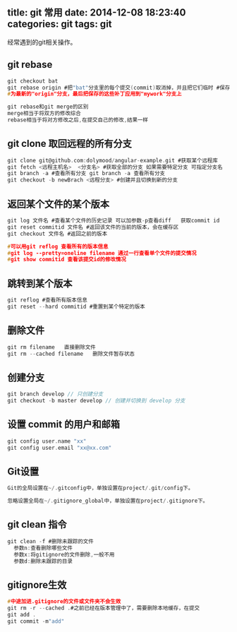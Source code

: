 title: git  常用
date: 2014-12-08 18:23:40
categories: git
tags: git
---
经常遇到的git相关操作。

## git rebase
```c
git checkout bat
git rebase origin #把"bat"分支里的每个提交(commit)取消掉，并且把它们临时 #保存为补丁(patch)(这些补丁放到".git/rebase"目录中),然后把"bat"分支更新 
#为最新的"origin"分支，最后把保存的这些补丁应用到"mywork"分支上

git rebase和git merge的区别
merge相当于将双方的修改综合
rebase相当于将对方修改之后,在提交自己的修改,结果一样
```

## git clone 取回远程的所有分支

```c
git clone git@github.com:dolymood/angular-example.git #获取某个远程库
git fetch <远程主机名>  <分支名> #获取全部的分支 如果需要特定分支 可指定分支名
git branch -a #查看所有分支 git branch -a 查看所有分支
git checkout -b newBrach <远程分支> #创建并且切换到新的分支
```

## 返回某个文件的某个版本 

```c
git log 文件名 #查看某个文件的历史记录 可以加参数-p查看diff   获取commit id
git reset commitid 文件名 #返回该文件的当前的版本，会在缓存区
git checkout 文件名 #返回之前的版本

#可以用git reflog 查看所有的版本信息
#git log --pretty=oneline filename 通过一行查看单个文件的提交情况
#git show commitid 查看该提交id的修改情况
```

## 跳转到某个版本

```c
git reflog #查看所有版本信息
git reset --hard commitid #重置到某个特定的版本
```

## 删除文件

```c
git rm filename   直接删除文件
git rm --cached filename   删除文件暂存状态
```
 
## 创建分支

```c
git branch develop // 只创建分支
git checkout -b master develop // 创建并切换到 develop 分支
```

## 设置 commit 的用户和邮箱

```c
git config user.name "xx"
git config user.email "xx@xx.com"
```

## Git设置
```c
Git的全局设置在~/.gitconfig中，单独设置在project/.git/config下。

忽略设置全局在~/.gitignore_global中，单独设置在project/.gitignore下。
```
## git clean 指令
```c
git clean -f #删除未跟踪的文件
  参数n:查看删除哪些文件
  参数x:将gitignore的文件删除,一般不用
  参数d:删除未跟踪的目录

```


## gitignore生效
```c
#中途加进.gitignore的文件或文件夹不会生效
git rm -r --cached .#之前已经在版本管理中了，需要删除本地缓存，在提交
git add .
git commit -m"add"

``` 
